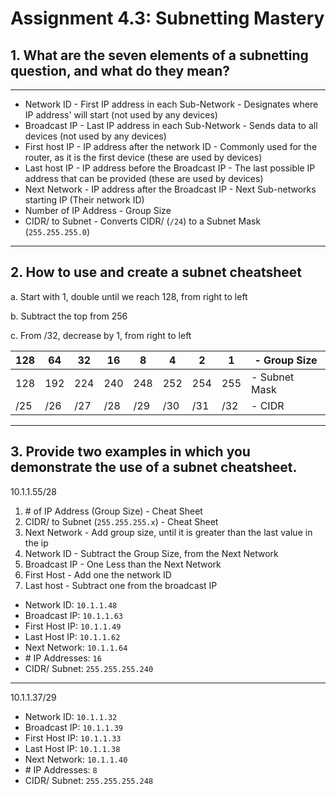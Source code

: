 # Assignment 4.3: Subnetting Mastery


## 1. What are the seven elements of a subnetting question, and what do they mean? 
----

* Network ID - First IP address in each Sub-Network - Designates where IP address' will start (not used by any devices)
* Broadcast IP - Last IP address in each Sub-Network - Sends data to all devices (not used by any devices)
* First host IP - IP address after the network ID - Commonly used for the router, as it is the first device (these are used by devices)
* Last host IP - IP address before the Broadcast IP - The last possible IP address that can be provided  (these are used by devices)
* Next Network - IP address after the Broadcast IP - Next Sub-networks starting IP (Their network ID)
* Number of IP Address - Group Size
* CIDR/ to Subnet - Converts CIDR/ (`/24`) to a Subnet Mask (`255.255.255.0`)

----

## 2. How to use and create a subnet cheatsheet

a. Start with 1, double until we reach 128, from right to left

b. Subtract the top from 256

c. From /32, decrease by 1, from right to left

| 128 | 64 | 32 | 16 | 8 | 4 | 2 | 1 | - Group Size |
| - | - | - | - | - | - | - | - | - |
| 128 | 192 | 224 | 240 | 248 | 252 | 254 | 255 | - Subnet Mask |
| /25 | /26 | /27 | /28 | /29 | /30 | /31 | /32 | - CIDR |
----

## 3. Provide two examples in which you demonstrate the use of a subnet cheatsheet.

10.1.1.55/28

1. \# of IP Address (Group Size) - Cheat Sheet
2. CIDR/ to Subnet (`255.255.255.x`) - Cheat Sheet
3. Next Network - Add group size, until it is greater than the last value in the ip
4. Network ID - Subtract the Group Size, from the Next Network
5. Broadcast IP - One Less than the Next Network
6. First Host - Add one the network ID
7. Last host - Subtract one from the broadcast IP

* Network ID: `10.1.1.48`
* Broadcast IP: `10.1.1.63`
* First Host IP: `10.1.1.49`
* Last Host IP: `10.1.1.62`
* Next Network: `10.1.1.64`
* \# IP Addresses: `16`
* CIDR/ Subnet: `255.255.255.240`

---
10.1.1.37/29

* Network ID: `10.1.1.32`
* Broadcast IP: `10.1.1.39`
* First Host IP: `10.1.1.33`
* Last Host IP: `10.1.1.38`
* Next Network: `10.1.1.40`
* \# IP Addresses: `8`
* CIDR/ Subnet: `255.255.255.248`
